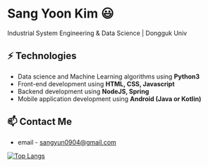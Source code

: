 # Sang Yoon Kim 😃
Industrial System Engineering & Data Science | Dongguk Univ

## ⚡ Technologies
- Data science and Machine Learning algorithms using **Python3** 
- Front-end development using **HTML, CSS, Javascript**
- Backend development using **NodeJS, Spring**
- Mobile application development using **Android (Java or Kotlin)**

## 📫 Contact Me
- email - sangyun0904@gmail.com

<!--
**sangyun0904/sangyun0904** is a ✨ _special_ ✨ repository because its `README.md` (this file) appears on your GitHub profile.

Here are some ideas to get you started:

- 🔭 I’m currently working on ...
- 🌱 I’m currently learning ...
- 👯 I’m looking to collaborate on ...
- 🤔 I’m looking for help with ...
- 💬 Ask me about ...
- 📫 How to reach me: ...
- 😄 Pronouns: ...
- ⚡ Fun fact: ...
-->

[![Top Langs](https://github-readme-stats.vercel.app/api/top-langs/?username=anuraghazra&layout=compact)](https://github.com/anuraghazra/github-readme-stats)
